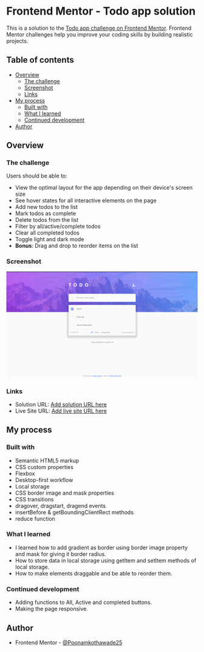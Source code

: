 # Frontend Mentor - Todo app solution

This is a solution to the [Todo app challenge on Frontend Mentor](https://www.frontendmentor.io/challenges/todo-app-Su1_KokOW). Frontend Mentor challenges help you improve your coding skills by building realistic projects. 

## Table of contents

- [Overview](#overview)
  - [The challenge](#the-challenge)
  - [Screenshot](#screenshot)
  - [Links](#links)
- [My process](#my-process)
  - [Built with](#built-with)
  - [What I learned](#what-i-learned)
  - [Continued development](#continued-development)
- [Author](#author)

## Overview

### The challenge

Users should be able to:

- View the optimal layout for the app depending on their device's screen size
- See hover states for all interactive elements on the page
- Add new todos to the list
- Mark todos as complete
- Delete todos from the list
- Filter by all/active/complete todos
- Clear all completed todos
- Toggle light and dark mode
- **Bonus**: Drag and drop to reorder items on the list

### Screenshot

![](./Screenshot.png)

### Links

- Solution URL: [Add solution URL here](https://github.com/Poonamkothawade25/fem-todo-app-theme-toggle-javascript)
- Live Site URL: [Add live site URL here](https://poonamkothawade25.github.io/fem-todo-app-theme-toggle-javascript/)

## My process

### Built with

- Semantic HTML5 markup
- CSS custom properties
- Flexbox
- Desktop-first workflow
- Local storage
- CSS border image and mask properties
- CSS transitions
- dragover, dragstart, dragend events
- insertBefore & getBoundingClientRect methods 
- reduce function

### What I learned

- I learned how to add gradient as border using border image property and mask for giving it border radius.
- How to store data in local storage using getItem and setItem methods of local storage.
- How to make elements draggable and be able to reorder them.

### Continued development

- Adding functions to All, Active and completed buttons.
- Making the page responsive.

## Author

- Frontend Mentor - [@Poonamkothawade25](https://www.frontendmentor.io/profile/Poonamkothawade25)
